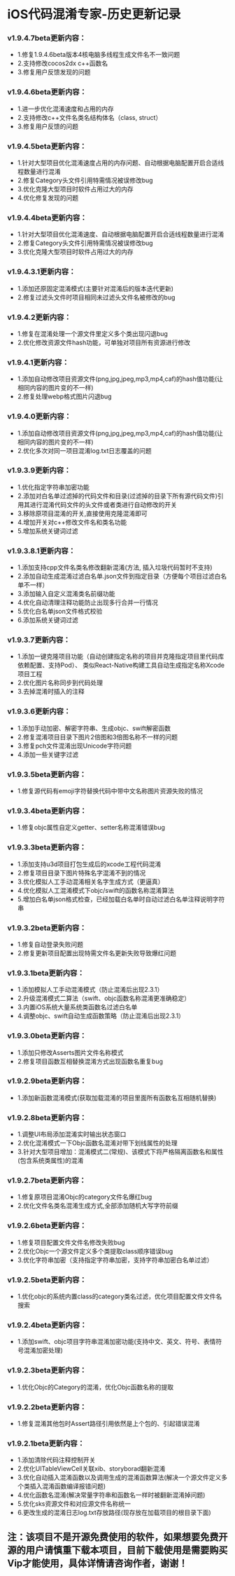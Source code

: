 # iOS代码混淆专家-历史更新记录   
### v1.9.4.7beta更新内容：
- 1.修复1.9.4.6beta版本4核电脑多线程生成文件名不一致问题
- 2.支持修改cocos2dx c++函数名
- 3.修复用户反馈发现的问题

### v1.9.4.6beta更新内容：
- 1.进一步优化混淆速度和占用的内存
- 2.支持修改c++文件名类名结构体名（class, struct）
- 3.修复用户反馈的问题

### v1.9.4.5beta更新内容：
- 1.针对大型项目优化混淆速度占用的内存问题、自动根据电脑配置开启合适线程数量进行混淆
- 2.修复Category头文件引用特需情况被误修改bug
- 3.优化克隆大型项目时软件占用过大的内存
- 4.优化修复发现的问题

### v1.9.4.4beta更新内容：
- 1.针对大型项目优化混淆速度、自动根据电脑配置开启合适线程数量进行混淆
- 2.修复Category头文件引用特需情况被误修改bug
- 3.优化克隆大型项目时软件占用过大的内存

### v1.9.4.3.1更新内容：
- 1.添加还原固定混淆模式(主要针对混淆后的版本迭代更新)
- 2.修复过滤头文件时项目相同未过滤头文件名被修改的bug

### v1.9.4.2更新内容：
- 1.修复在混淆处理一个源文件里定义多个类出现闪退bug
- 2.优化修改资源文件hash功能，可单独对项目所有资源进行修改

### v1.9.4.1更新内容：
- 1.添加自动修改项目资源文件(png,jpg,jpeg,mp3,mp4,caf)的hash值功能(让相同内容的图片变的不一样)
- 2.修复处理webp格式图片闪退bug

### v1.9.4.0更新内容：
- 1.添加自动修改项目资源文件(png,jpg,jpeg,mp3,mp4,caf)的hash值功能(让相同内容的图片变的不一样)
- 2.优化多次对同一项目混淆log.txt日志覆盖的问题

### v1.9.3.9更新内容：
- 1.优化指定字符串加密功能
- 2.添加对白名单过滤掉的代码文件和目录(过滤掉的目录下所有源代码文件)引用其进行混淆代码文件的头文件或者类进行自动修改的开关
- 3.移除原项目混淆的开关,直接使用克隆混淆即可
- 4.增加开关对c++修改文件名和类名功能
- 5.增加系统关键词过滤

### v1.9.3.8.1更新内容：
- 1.添加支持cpp文件名类名修改翻新混淆(方法, 插入垃圾代码暂时不支持)
- 2.添加自动生成混淆过滤白名单.json文件到指定目录（方便每个项目过滤白名单不一样）
- 3.添加输入自定义混淆类名前缀功能
- 4.优化自动清理注释功能防止出现多行合并一行情况
- 5.优化白名单json文件格式校验
- 6.添加系统关键词过滤

### v1.9.3.7更新内容：
- 1.添加一键克隆项目功能（自动创建指定名称的项目并克隆指定项目里代码库依赖配置、支持Pod）、
    类似React-Native构建工具自动生成指定名称Xcode项目工程
- 2.优化图片名称同步到代码处理
- 3.去掉混淆时插入的注释

### v1.9.3.6更新内容：
- 1.添加手动加密、解密字符串、生成objc、swift解密函数
- 2.修复混淆项目目录下图片2倍图和3倍图名称不一样的问题
- 3.修复pch文件混淆出现Unicode字符问题
- 4.添加一些关键字过滤

### v1.9.3.5beta更新内容：
- 1.修复源代码有emoji字符替换代码中带中文名称图片资源失败的情况

### v1.9.3.4beta更新内容：
- 1.修复objc属性自定义getter、setter名称混淆错误bug

### v1.9.3.3beta更新内容：
- 1.添加支持u3d项目打包生成后的xcode工程代码混淆
- 2.修复项目目录下图片特殊名字混淆不到的情况
- 3.优化模拟人工手动混淆相关名字生成方式（更逼真）
- 4.优化模拟人工混淆模式下objc/swift的函数名称混淆算法
- 5.增加白名单json格式检查，已经加载白名单时自动过滤白名单注释说明字符串

### v1.9.3.2beta更新内容：
- 1.修复自动登录失败问题
- 2.修复更新项目配置出现特需文件名更新失败导致爆红问题

### v1.9.3.1beta更新内容：
- 1.添加模拟人工手动混淆模式（防止混淆后出现2.3.1）
- 2.升级混淆模式二算法（swift、objc函数名称混淆更准确稳定）
- 3.内置iOS系统大量系统类函数名过滤白名单
- 4.调整objc、swift自动生成函数策略（防止混淆后出现2.3.1）

### v1.9.3.0beta更新内容：
- 1.添加只修改Asserts图片文件名称模式
- 2.修复项目函数互相替换混淆方式出现函数名重复bug

### v1.9.2.9beta更新内容：
- 1.添加新函数混淆模式(获取加载混淆的项目里面所有函数名互相随机替换)

### v1.9.2.8beta更新内容：
- 1.调整UI布局添加混淆实时输出状态窗口
- 2.优化混淆模式一下Objc函数名混淆对带下划线属性的处理
- 3.针对大型项目增加：混淆模式二(常规)、该模式下将严格隔离函数名和属性(包含系统类属性)的混淆

### v1.9.2.7beta更新内容：
- 1.修复原项目混淆Objc的category文件名爆红bug
- 2.优化文件名类名混淆生成方式,全部添加随机大写字符前缀

### v1.9.2.6beta更新内容：
- 1.修复项目配置文件文件名修改失败bug
- 2.优化Objc一个源文件定义多个类提取class顺序错误bug
- 3.优化字符串加密（支持指定字符串加密，支持字符串加密白名单过滤）

### v1.9.2.5beta更新内容：
- 1.优化objc的系统内置class的category类名过滤，优化项目配置文件文件名搜索

### v1.9.2.4beta更新内容：
- 1.添加swift、objc项目字符串混淆加密功能(支持中文、英文、符号、表情符号混淆加密处理)

### v1.9.2.3beta更新内容：
- 1.优化Objc的Category的混淆，优化Objc函数名称的提取

### v1.9.2.2beta更新内容：
- 1.修复混淆其他包时Assert路径引用依然是上个包的、引起错误混淆

### v1.9.2.1beta更新内容：
- 1.添加清除代码注释控制开关
- 2.优化UITableViewCell关联xib、storyborad翻新混淆
- 3.优化自动插入混淆函数以及调用生成的混淆函数算法(解决一个源文件定义多个类插入混淆函数编译报错问题)
- 4.优化函数名混淆(解决常量字符串和函数名一样时被翻新混淆掉问题)
- 5.优化sks资源文件和对应源文件名称统一
- 6.更改生成的混淆日志log.txt存放路径(现存放在加载项目的根目录下面)

## 注：该项目不是开源免费使用的软件，如果想要免费开源的用户请慎重下载本项目，目前下载使用是需要购买Vip才能使用，具体详情请咨询作者，谢谢！
